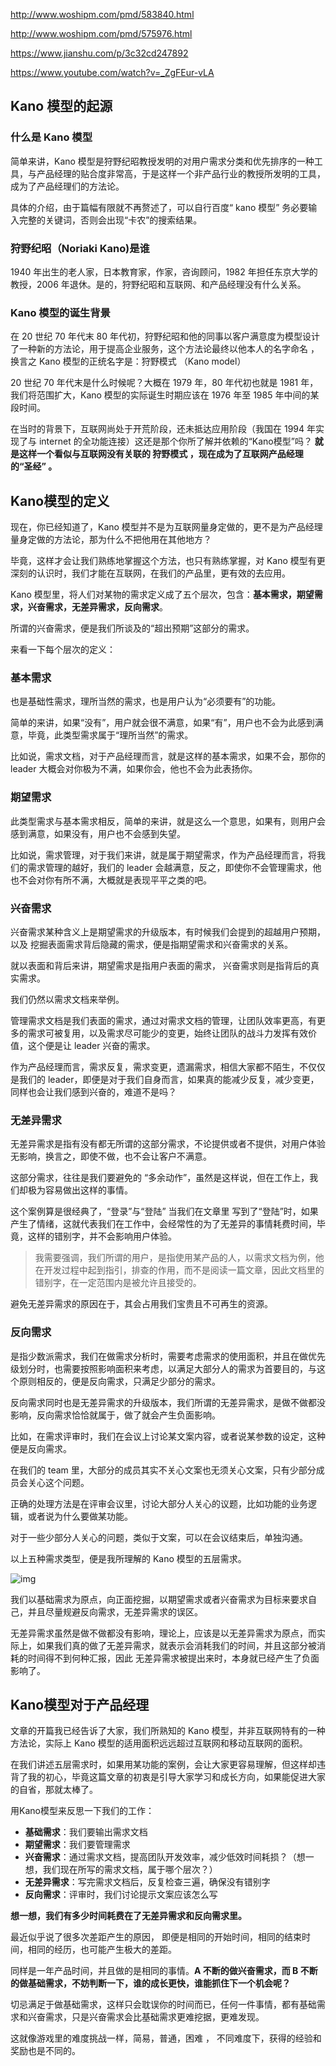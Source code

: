 http://www.woshipm.com/pmd/583840.html

http://www.woshipm.com/pmd/575976.html

https://www.jianshu.com/p/3c32cd247892

https://www.youtube.com/watch?v=_ZgFEur-vLA

## Kano 模型的起源

### 什么是 Kano 模型

简单来讲，Kano 模型是狩野纪昭教授发明的对用户需求分类和优先排序的一种工具，与产品经理的贴合度非常高，于是这样一个非产品行业的教授所发明的工具，成为了产品经理们的方法论。

具体的介绍，由于篇幅有限就不再赘述了，可以自行百度“ kano 模型” 务必要输入完整的关键词，否则会出现“卡农”的搜索结果。

### 狩野纪昭（Noriaki Kano)是谁

1940 年出生的老人家，日本教育家，作家，咨询顾问，1982 年担任东京大学的教授，2006 年退休。是的，狩野纪昭和互联网、和产品经理没有什么关系。

### Kano 模型的诞生背景

在 20 世纪 70 年代末 80 年代初，狩野纪昭和他的同事以客户满意度为模型设计了一种新的方法论，用于提高企业服务，这个方法论最终以他本人的名字命名 ，换言之 Kano 模型的正统名字是：狩野模式 （Kano model）

20 世纪 70 年代末是什么时候呢？大概在 1979 年，80 年代初也就是 1981 年，我们将范围扩大，Kano 模型的实际诞生时期应该在 1976 年至 1985 年中间的某段时间。

在当时的背景下，互联网尚处于开荒阶段，还未抵达应用阶段（我国在 1994 年实现了与 internet 的全功能连接）这还是那个你所了解并依赖的“Kano模型”吗？ **就是这样一个看似与互联网没有关联的 狩野模式 ，现在成为了互联网产品经理的“圣经” 。**



## Kano模型的定义

现在，你已经知道了，Kano 模型并不是为互联网量身定做的，更不是为产品经理量身定做的方法论，那为什么不把他用在其他地方？

毕竟，这样才会让我们熟练地掌握这个方法，也只有熟练掌握，对 Kano 模型有更深刻的认识时，我们才能在互联网，在我们的产品里，更有效的去应用。

Kano 模型里，将人们对某物的需求定义成了五个层次，包含：**基本需求，期望需求，兴奋需求，无差异需求，反向需求**。

所谓的兴奋需求，便是我们所谈及的“超出预期”这部分的需求。

来看一下每个层次的定义：

### **基本需求**

也是基础性需求，理所当然的需求，也是用户认为“必须要有”的功能。

简单的来讲，如果“没有”，用户就会很不满意，如果“有”，用户也不会为此感到满意，毕竟，此类型需求属于“理所当然”的需求。

比如说，需求文档，对于产品经理而言，就是这样的基本需求，如果不会，那你的 leader 大概会对你极为不满，如果你会，他也不会为此表扬你。

### **期望需求**

此类型需求与基本需求相反，简单的来讲，就是这么一个意思，如果有，则用户会感到满意，如果没有，用户也不会感到失望。

比如说，需求管理，对于我们来讲，就是属于期望需求，作为产品经理而言，将我们的需求管理的越好，我们的 leader 会越满意，反之，即使你不会管理需求，他也不会对你有所不满，大概就是表现平平之类的吧。

### **兴奋需求**

兴奋需求某种含义上是期望需求的升级版本，有时候我们会提到的超越用户预期，以及 挖掘表面需求背后隐藏的需求，便是指期望需求和兴奋需求的关系。

就以表面和背后来讲，期望需求是指用户表面的需求， 兴奋需求则是指背后的真实需求。

我们仍然以需求文档来举例。

管理需求文档是我们表面的需求，通过对需求文档的管理，让团队效率更高，有更多的需求可被复用，以及需求尽可能少的变更，始终让团队的战斗力发挥有效价值，这个便是让 leader 兴奋的需求。

作为产品经理而言，需求反复，需求变更，遗漏需求，相信大家都不陌生，不仅仅是我们的 leader，即便是对于我们自身而言，如果真的能减少反复，减少变更，同样也会让我们感到兴奋的，难道不是吗？

### **无差异需求**

无差异需求是指有没有都无所谓的这部分需求，不论提供或者不提供，对用户体验无影响，换言之，即使不做，也不会让客户不满意。

这部分需求，往往是我们要避免的 “多余动作”，虽然是这样说，但在工作上，我们却极为容易做出这样的事情。

这个案例算是很经典了，“登录”与“登陆” 当我们在文章里 写到了“登陆”时，如果产生了情绪，这就代表我们在工作中，会经常性的为了无差异的事情耗费时间，毕竟，这样的错别字，并不会影响用户体验。

> 我需要强调，我们所谓的用户，是指使用某产品的人，以需求文档为例，他在开发过程中起到指引，排查的作用，而不是阅读一篇文章，因此文档里的错别字，在一定范围内是被允许且接受的。

避免无差异需求的原因在于，其会占用我们宝贵且不可再生的资源。

### **反向需求**

是指少数派需求，我们在做需求分析时，需要考虑需求的使用面积，并且在做优先级划分时，也需要按照影响面积来考虑，以满足大部分人的需求为首要目的，与这个原则相反的，便是反向需求，只满足少部分的需求。

反向需求同时也是无差异需求的升级版本，我们所谓的无差异需求，是做不做都没影响，反向需求恰恰就属于，做了就会产生负面影响。

比如，在需求评审时，我们在会议上讨论某文案内容，或者说某参数的设定，这种便是反向需求。

在我们的 team 里，大部分的成员其实不关心文案也无须关心文案，只有少部分成员会关心这个问题。

正确的处理方法是在评审会议里，讨论大部分人关心的议题，比如功能的业务逻辑，或者说为什么要做某功能。

对于一些少部分人关心的问题，类似于文案，可以在会议结束后，单独沟通。

以上五种需求类型，便是我所理解的 Kano 模型的五层需求。

![img](http://image.woshipm.com/wp-files/2017/02/lPylc1t8O3jp5tfRdOtW.png)

我们以基础需求为原点，向正面挖掘，以期望需求或者兴奋需求为目标来要求自己，并且尽量规避反向需求，无差异需求的误区。

无差异需求虽然是做不做都没有影响，理论上，应该是以无差异需求为原点，而实际上，如果我们真的做了无差异需求，就表示会消耗我们的时间，并且这部分被消耗的时间得不到何种汇报，因此 无差异需求被提出来时，本身就已经产生了负面影响了。



## Kano模型对于产品经理

文章的开篇我已经告诉了大家，我们所熟知的 Kano 模型，并非互联网特有的一种方法论，实际上 Kano 模型的适用面积远远超过互联网和移动互联网的面积。

在我们讲述五层需求时，如果用某功能的案例，会让大家更容易理解，但这样却违背了我的初心，毕竟这篇文章的初衷是引导大家学习和成长方向，如果能促进大家的自省，那就太棒了。

用Kano模型来反思一下我们的工作：

- **基础需求**：我们要输出需求文档
- **期望需求**：我们要管理需求
- **兴奋需求**：通过需求文档，提高团队开发效率，减少低效时间耗损？（想一想，我们现在所写的需求文档，属于哪个层次？）
- **无差异需求**：写完需求文档后，反复检查三遍，确保没有错别字
- **反向需求**：评审时，我们讨论提示文案应该怎么写

**想一想，我们有多少时间耗费在了无差异需求和反向需求里。**

最近似乎说了很多次差距产生的原因， 即便是相同的开始时间，相同的结束时间，相同的经历，也可能产生极大的差距。

同样是一年产品时间，并且做的是相同的事情。**A 不断的做兴奋需求，而 B 不断的做基础需求，不妨判断一下，谁的成长更快，谁能抓住下一个机会呢？**

切忌满足于做基础需求，这样只会耽误你的时间而已，任何一件事情，都有基础需求和兴奋需求，只是兴奋需求会比基础需求更难挖据，更难发现。

这就像游戏里的难度挑战一样，简易，普通，困难 ， 不同难度下，获得的经验和奖励也是不同的。